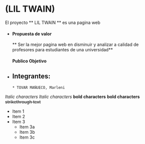 #  (LIL TWAIN)

El proyecto  ** LIL TWAIN **  es una pagina web 

   
 * #### Propuesta de valor 
 
    ** Ser la mejor pagina web en disminuir y analizar a calidad de profesores para estudiantes de una universidad**
  
   #### Publico Objetivo 
   
* ## Integrantes:
      * TOVAR MAÑUECO, Marleni 


*Italic characters* 
_Italic characters_
**bold characters**
__bold characters__
~~strikethrough text~~

* Item 1
* Item 2
* Item 3
  * Item 3a
  * Item 3b
  * Item 3c 
